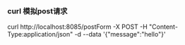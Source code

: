 ### curl 模拟post请求
curl  http://localhost:8085/postForm  -X POST -H "Content-Type:application/json" -d --data '{"message":"hello"}'
